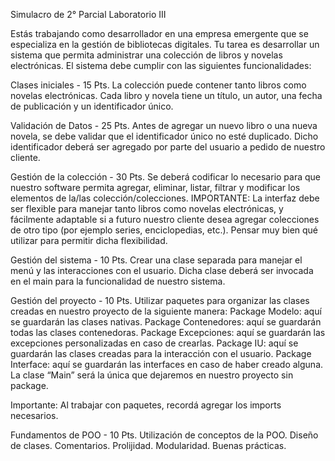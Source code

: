 Simulacro de 2° Parcial 
Laboratorio III


Estás trabajando como desarrollador en una empresa emergente que se especializa en la gestión de bibliotecas digitales. Tu tarea es desarrollar un sistema que permita administrar una colección de libros y novelas electrónicas. El sistema debe cumplir con las siguientes funcionalidades:

Clases iniciales - 15 Pts.
La colección puede contener tanto libros como novelas electrónicas.
Cada libro y novela tiene un título, un autor, una fecha de publicación y un identificador único.

Validación de Datos - 25 Pts.
Antes de agregar un nuevo libro o una nueva novela, se debe validar que el identificador único no esté duplicado. Dicho identificador deberá ser agregado por parte del usuario a pedido de nuestro cliente.


Gestión de la colección - 30 Pts.
Se deberá codificar lo necesario para que nuestro software permita agregar, eliminar, listar, filtrar y modificar los elementos de la/las colección/colecciones.
IMPORTANTE: La interfaz debe ser flexible para manejar tanto libros como novelas electrónicas, y fácilmente adaptable si a futuro nuestro cliente desea agregar colecciones de otro tipo (por ejemplo series, enciclopedias, etc.). Pensar muy bien qué utilizar para permitir dicha flexibilidad.

Gestión del sistema - 10 Pts.
Crear una clase separada para manejar el menú y las interacciones con el usuario. Dicha clase deberá ser invocada en el main para la funcionalidad de nuestro sistema. 

Gestión del proyecto - 10 Pts.
Utilizar paquetes para organizar las clases creadas en nuestro proyecto de la siguiente manera: 
Package Modelo: aquí se guardarán las clases nativas.
Package Contenedores: aquí se guardarán todas las clases contenedoras.
Package Excepciones: aquí se guardarán las excepciones personalizadas en caso de crearlas. 
Package IU: aquí se guardarán las clases creadas para la interacción con el usuario. 
Package Interface: aquí se guardarán las interfaces en caso de haber creado alguna.
La clase “Main” será la única que dejaremos en nuestro proyecto sin package.

Importante: Al trabajar con paquetes, recordá agregar los imports necesarios.

Fundamentos de POO - 10 Pts. 
Utilización de conceptos de la POO. Diseño de clases. Comentarios. Prolijidad.
Modularidad. Buenas prácticas.



